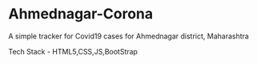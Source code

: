 # Ahmednagar-Corona
A simple tracker for Covid19 cases for Ahmednagar district, Maharashtra 

Tech Stack - HTML5,CSS,JS,BootStrap
